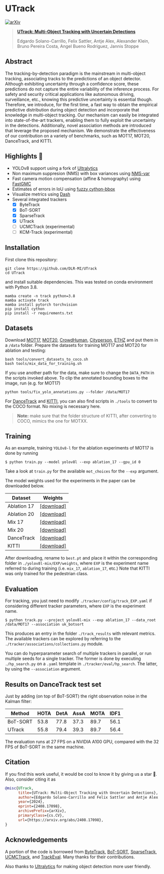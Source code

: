 
# UTrack

[![arXiv](https://img.shields.io/badge/arXiv-2408.17098-<COLOR>.svg)](https://arxiv.org/abs/2408.17098)

> [**UTrack: Multi-Object Tracking with Uncertain Detections**](https://arxiv.org/abs/2408.17098)
> 
> Edgardo Solano-Carrillo, Felix Sattler, Antje Alex, Alexander Klein, Bruno Pereira Costa, Angel Bueno Rodriguez, Jannis Stoppe


## Abstract 

The tracking-by-detection paradigm is the mainstream in
multi-object tracking, associating tracks to the predictions of an object
detector. Although exhibiting uncertainty through a confidence score,
these predictions do not capture the entire variability of the inference
process. For safety and security critical applications like autonomous
driving, surveillance, etc., knowing this predictive uncertainty is essential though.
Therefore, we introduce, for the first time, a fast way to
obtain the empirical predictive distribution during object detection and
incorporate that knowledge in multi-object tracking. Our mechanism can
easily be integrated into state-of-the-art trackers, enabling them to fully
exploit the uncertainty in the detections. Additionally, novel association
methods are introduced that leverage the proposed mechanism. We
demonstrate the effectiveness of our contribution on a variety of benchmarks,
such as MOT17, MOT20, DanceTrack, and KITTI.


## Highlights 🚀

- YOLOv8 support using a fork of [Ultralytics](https://github.com/DLR-MI/ultralytics/tree/nms-var)
- Non maximum suppresion (NMS) with box variances using [NMS-var](https://github.com/DLR-MI/nms_var)
- Fast camera motion compensation (affine & homography) using [FastGMC](https://github.com/DLR-MI/fast_gmc)
- Estimates of errors in IoU using [fuzzy cython-bbox](https://github.com/DLR-MI/fuzzy_cython_bbox)
- Visualize metrics using [Dash](https://dash.plotly.com/)
- Several integrated trackers
  - [x] ByteTrack
  - [x] BoT-SORT
  - [x] SparseTrack
  - [x] UTrack 
  - [ ] UCMCTrack (experimental)
  - [ ] KCM-Track (experimental)

## Installation
First clone this repository:
```shell
git clone https://github.com/DLR-MI/UTrack
cd UTrack
```
and install suitable dependencies. This was tested on conda environment with Python 3.8.
```shell
mamba create -n track python=3.8
mamba activate track
mamba install pytorch torchvision
pip install cython
pip install -r requirements.txt
```


## Datasets
Download [MOT17](https://motchallenge.net/), [MOT20](https://motchallenge.net/), [CrowdHuman](https://www.crowdhuman.org/), [Cityperson](https://github.com/Zhongdao/Towards-Realtime-MOT/blob/master/DATASET_ZOO.md), [ETHZ](https://github.com/Zhongdao/Towards-Realtime-MOT/blob/master/DATASET_ZOO.md) and put them in a `/data` folder. Prepare the datasets for training MOT17 and MOT20 for ablation and testing:

```shell
bash tools/convert_datasets_to_coco.sh
bash tools/mix_data_for_training.sh
```

If you use another path for the data, make sure to change the `DATA_PATH` in the scripts invoked above. To clip the annotated bounding boxes to the image, run (e.g. for MOT17)

```shell
python tools/fix_yolo_annotations.py --folder /data/MOT17
```

For [DanceTrack](https://dancetrack.github.io/) and [KITTI](https://www.cvlibs.net/datasets/kitti/eval_tracking.php), you can also find scripts in `./tools` to convert to the COCO format. No mixing is necessary here. 

> **Note:** make sure that the folder structure of KITTI, after converting to COCO, mimics the one for MOTXX.

## Training

As an example, training `YOLOv8-l` for the ablation experiments of MOT17 is done by running

```shell
$ python train.py --model yolov8l --exp ablation_17 --gpu_id 0
```
Take a look at `train.py` for the available `mot_choices` for the `--exp` argument.

The model weights used for the experiments in the paper can be downloaded below.

| Dataset | Weights|
|-----| ------|
| Ablation 17 |  [[download]](https://zenodo.org/records/13604403/files/ablation_17_best.pt?download=1) |
| Ablation 20 |  [[download]](https://zenodo.org/records/13604403/files/ablation_20_best.pt?download=1) |
| Mix 17 |  [[download]](https://zenodo.org/records/13604403/files/mix_17_best.pt?download=1) |
| Mix 20 |  [[download]](https://zenodo.org/records/13604403/files/mix_20_best.pt?download=1) |
| DanceTrack |  [[download]](https://zenodo.org/records/13604403/files/dancetrack_best.pt?download=1) |
| KITTI |  [[download]](https://zenodo.org/records/13604403/files/kitti_best.pt?download=1) |

After downloading, rename to `best.pt` and place it within the corresponding folder in `./yolov8l-mix/EXP/weights`, where `EXP` is the experiment name referred to during training (i.e. `mix_17`, `ablation_17`, etc.) Note that KITTI was only trained for the pedestrian class.

## Evaluation
For tracking, you just need to modify `./tracker/config/track_EXP.yaml` if considering different tracker parameters, where `EXP` is the experiment name. 

```shell
$ python track.py --project yolov8l-mix --exp ablation_17 --data_root /data/MOT17 --association uk_botsort
```

This produces an entry in the folder `./track_results` with relevant metrics. The available trackers can be explored
by referring to the `./tracker/associations/collections.py` module.

You can do hyperparameter search of multiple trackers in parallel, or run multiple seeds for a single tracker. The former is done by executing `./hp_search.py` on a `.yaml` template in `./tracker/eval/hp_search`. The latter, by using
the `--association` argument.


## Results on DanceTrack test set

Just by adding (on top of BoT-SORT) the right observation noise in the Kalman filter:


|  Method  | HOTA | DetA | AssA | MOTA | IDF1 |
|------------|-------|-------|------|------|-------|
| BoT-SORT | 53.8 | 77.8 | 37.3 | 89.7 | 56.1 |
| UTrack | 55.8 | 79.4 | 39.3 | 89.7 | 56.4 |

The evaluation runs at 27 FPS on a NVIDIA A100 GPU, compared with the 32 FPS of BoT-SORT in the same machine.


## Citation
If you find this work useful, it would be cool to know it by giving us a star 🌟. Also, consider citing it as


```bibtex
@misc{UTrack,
      title={UTrack: Multi-Object Tracking with Uncertain Detections}, 
      author={Edgardo Solano-Carrillo and Felix Sattler and Antje Alex and Alexander Klein and Bruno Pereira Costa and Angel Bueno Rodriguez and Jannis Stoppe},
      year={2024},
      eprint={2408.17098},
      archivePrefix={arXiv},
      primaryClass={cs.CV},
      url={https://arxiv.org/abs/2408.17098}, 
}
```

## Acknowledgements
A portion of the code is borrowed from [ByteTrack](https://github.com/ifzhang/ByteTrack), [BoT-SORT](https://github.com/NirAharon/BOT-SORT), [SparseTrack](https://github.com/hustvl/SparseTrack/tree/main), [UCMCTrack](https://github.com/corfyi/UCMCTrack), and [TrackEval](https://github.com/JonathonLuiten/TrackEval). 
Many thanks for their contributions.

Also thanks to [Ultralytics](https://github.com/ultralytics/ultralytics) for making object detection more user friendly. 





